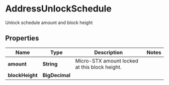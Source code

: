 

# AddressUnlockSchedule

Unlock schedule amount and block height

## Properties

Name | Type | Description | Notes
------------ | ------------- | ------------- | -------------
**amount** | **String** | Micro-STX amount locked at this block height. | 
**blockHeight** | **BigDecimal** |  | 



